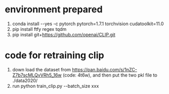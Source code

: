 # environment prepared
1. conda install --yes -c pytorch pytorch=1.7.1 torchvision cudatoolkit=11.0
2. pip install ftfy regex tqdm
3. pip install git+https://github.com/openai/CLIP.git


# code for retraining clip
1. down load the dataset from https://pan.baidu.com/s/1nZC-Z7b7scMLQvVRh5_16w (code: 4t6w), and then put the two pkl file to ./data2020/
2. run python train_clip.py --batch_size xxx
